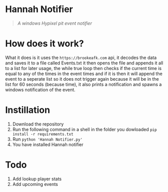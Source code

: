 # Hannah Notifier
> *A windows Hypixel pit event notifier*

# How does it work?
What it does is it uses the `https://brookeafk.com` api, it decodes the data and saves it to a file called Events.txt
it then opens the file and appends it all to a list for later usage, the while true loop then checks if the current time
is equal to any of the times in the event times and if it is then it will append the event to a seperate list so it does
not trigger again because it will be in the list for 60 seconds (because time), it also prints a notification and spawns
a windows notification of the event.

# Instillation
1. Download the repository
2. Run the following command in a shell in the folder you dowloaded `pip install -r requirements.txt`
3. Run `python 'Hannah Notifier.py'`
4. You have installed Hannah notifier

# Todo
1. Add lookup player stats
2. Add upcoming events